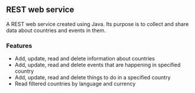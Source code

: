 ## REST web service
A REST web service created using Java. Its purpose is to collect and share data about countries and events in them.

### Features
- Add, update, read and delete information about countries
- Add, update, read and delete events that are happening in specified country
- Add, update, read and delete things to do in a specified country
- Read filtered countries by language and currency
